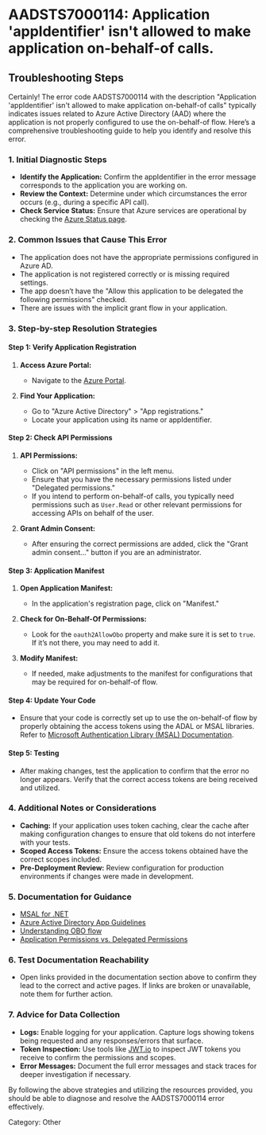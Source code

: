 
# AADSTS7000114: Application 'appIdentifier' isn't allowed to make application on-behalf-of calls.


## Troubleshooting Steps
Certainly! The error code AADSTS7000114 with the description "Application 'appIdentifier' isn't allowed to make application on-behalf-of calls" typically indicates issues related to Azure Active Directory (AAD) where the application is not properly configured to use the on-behalf-of flow. Here’s a comprehensive troubleshooting guide to help you identify and resolve this error.

### 1. Initial Diagnostic Steps

- **Identify the Application:** Confirm the appIdentifier in the error message corresponds to the application you are working on.
- **Review the Context:** Determine under which circumstances the error occurs (e.g., during a specific API call).
- **Check Service Status:** Ensure that Azure services are operational by checking the [Azure Status page](https://status.azure.com/).

### 2. Common Issues that Cause This Error

- The application does not have the appropriate permissions configured in Azure AD.
- The application is not registered correctly or is missing required settings.
- The app doesn’t have the "Allow this application to be delegated the following permissions" checked.
- There are issues with the implicit grant flow in your application.

### 3. Step-by-step Resolution Strategies

#### Step 1: Verify Application Registration

1. **Access Azure Portal:**
   - Navigate to the [Azure Portal](https://portal.azure.com/).
   
2. **Find Your Application:**
   - Go to "Azure Active Directory" > "App registrations."
   - Locate your application using its name or appIdentifier.

#### Step 2: Check API Permissions

1. **API Permissions:**
   - Click on "API permissions" in the left menu.
   - Ensure that you have the necessary permissions listed under "Delegated permissions."
   - If you intend to perform on-behalf-of calls, you typically need permissions such as `User.Read` or other relevant permissions for accessing APIs on behalf of the user.

2. **Grant Admin Consent:**
   - After ensuring the correct permissions are added, click the "Grant admin consent..." button if you are an administrator.

#### Step 3: Application Manifest

1. **Open Application Manifest:**
   - In the application's registration page, click on "Manifest."
   
2. **Check for On-Behalf-Of Permissions:**
   - Look for the `oauth2AllowObo` property and make sure it is set to `true`. If it’s not there, you may need to add it.
   
3. **Modify Manifest:**
   - If needed, make adjustments to the manifest for configurations that may be required for on-behalf-of flow.

#### Step 4: Update Your Code

- Ensure that your code is correctly set up to use the on-behalf-of flow by properly obtaining the access tokens using the ADAL or MSAL libraries. Refer to [Microsoft Authentication Library (MSAL) Documentation](https://docs.microsoft.com/en-us/azure/active-directory/develop/msal-overview).

#### Step 5: Testing

- After making changes, test the application to confirm that the error no longer appears. Verify that the correct access tokens are being received and utilized.

### 4. Additional Notes or Considerations

- **Caching:** If your application uses token caching, clear the cache after making configuration changes to ensure that old tokens do not interfere with your tests.
- **Scoped Access Tokens:** Ensure the access tokens obtained have the correct scopes included.
- **Pre-Deployment Review:** Review configuration for production environments if changes were made in development.

### 5. Documentation for Guidance

- [MSAL for .NET](https://docs.microsoft.com/en-us/azure/active-directory/develop/msal-overview)
- [Azure Active Directory App Guidelines](https://docs.microsoft.com/en-us/azure/active-directory/develop/develop-app-registration)
- [Understanding OBO flow](https://docs.microsoft.com/en-us/azure/active-directory/develop/v2-oauth-on-behalf-of)
- [Application Permissions vs. Delegated Permissions](https://docs.microsoft.com/en-us/azure/active-directory/develop/v2-app-types)

### 6. Test Documentation Reachability

- Open links provided in the documentation section above to confirm they lead to the correct and active pages. If links are broken or unavailable, note them for further action.

### 7. Advice for Data Collection

- **Logs:** Enable logging for your application. Capture logs showing tokens being requested and any responses/errors that surface.
- **Token Inspection:** Use tools like [JWT.io](https://jwt.io/) to inspect JWT tokens you receive to confirm the permissions and scopes.
- **Error Messages:** Document the full error messages and stack traces for deeper investigation if necessary.

By following the above strategies and utilizing the resources provided, you should be able to diagnose and resolve the AADSTS7000114 error effectively.

Category: Other